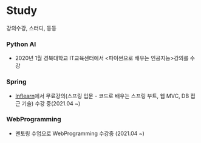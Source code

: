 # Study
강의수강, 스터디, 등등

### Python AI
- 2020년 1월 경북대학교 IT교육센터에서 <파이썬으로 배우는 인공지능>강의를 수강

### Spring
- [Inflearn](<https://www.inflearn.com/>)에서 무료강의(스프링 입문 - 코드로 배우는 스프링 부트, 웹 MVC, DB 접근 기술) 수강 중(2021.04 ~)

### WebProgramming
- 멘토링 수업으로 WebProgramming 수강중 (2021.04 ~)
